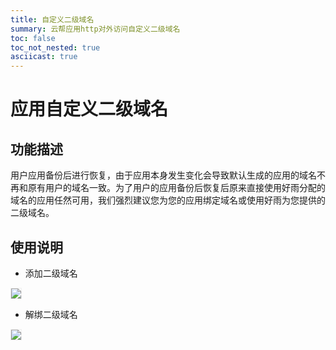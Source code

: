 ```yaml
---
title: 自定义二级域名
summary: 云帮应用http对外访问自定义二级域名
toc: false
toc_not_nested: true
asciicast: true
---
```


<div id="toc"></div>

# 应用自定义二级域名

## 功能描述
用户应用备份后进行恢复，由于应用本身发生变化会导致默认生成的应用的域名不再和原有用户的域名一致。为了用户的应用备份后恢复后原来直接使用好雨分配的域名的应用任然可用，我们强烈建议您为您的应用绑定域名或使用好雨为您提供的二级域名。

## 使用说明

* 添加二级域名

 <img src="https://static.goodrain.com/images/docs/3.6/advanced-operation/sld-domain.gif" style="border:1px solid #eee;max-width:100%" />

* 解绑二级域名

<img src="https://static.goodrain.com/images/docs/3.6/advanced-operation/unbind-sld-domain.png" style="border:1px solid #eee;max-width:100%" />






